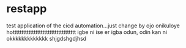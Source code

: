 # restapp
test application of the cicd automation...just  change by ojo
onikuloye
hotttttttttttttttttttttttttttttttttttt
igbe ni ise er
igba odun, odin kan ni
okkkkkkkkkkkkk
shjgdshgdjhsd
